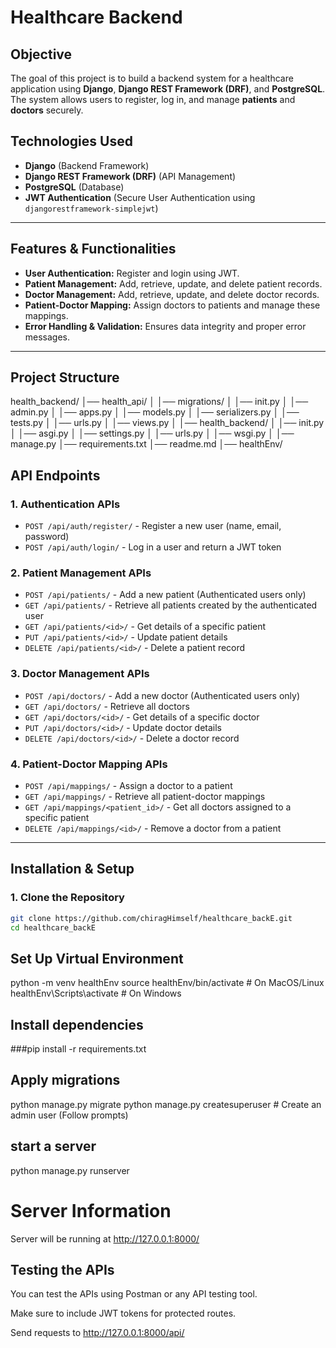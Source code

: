 # Healthcare Backend

## Objective

The goal of this project is to build a backend system for a healthcare application using **Django**, **Django REST Framework (DRF)**, and **PostgreSQL**. The system allows users to register, log in, and manage **patients** and **doctors** securely.

## Technologies Used

- **Django** (Backend Framework)
- **Django REST Framework (DRF)** (API Management)
- **PostgreSQL** (Database)
- **JWT Authentication** (Secure User Authentication using `djangorestframework-simplejwt`)

---

## Features & Functionalities

- **User Authentication:** Register and login using JWT.
- **Patient Management:** Add, retrieve, update, and delete patient records.
- **Doctor Management:** Add, retrieve, update, and delete doctor records.
- **Patient-Doctor Mapping:** Assign doctors to patients and manage these mappings.
- **Error Handling & Validation:** Ensures data integrity and proper error messages.

---

## Project Structure
health_backend/
│── health_api/
│   │── migrations/
│   │── init.py
│   │── admin.py
│   │── apps.py
│   │── models.py
│   │── serializers.py
│   │── tests.py
│   │── urls.py
│   │── views.py
│
│── health_backend/
│   │── init.py
│   │── asgi.py
│   │── settings.py
│   │── urls.py
│   │── wsgi.py
│
│── manage.py
│── requirements.txt
│── readme.md
│── healthEnv/

## API Endpoints

### 1. Authentication APIs

- `POST /api/auth/register/` - Register a new user (name, email, password)
- `POST /api/auth/login/` - Log in a user and return a JWT token

### 2. Patient Management APIs

- `POST /api/patients/` - Add a new patient (Authenticated users only)
- `GET /api/patients/` - Retrieve all patients created by the authenticated user
- `GET /api/patients/<id>/` - Get details of a specific patient
- `PUT /api/patients/<id>/` - Update patient details
- `DELETE /api/patients/<id>/` - Delete a patient record

### 3. Doctor Management APIs

- `POST /api/doctors/` - Add a new doctor (Authenticated users only)
- `GET /api/doctors/` - Retrieve all doctors
- `GET /api/doctors/<id>/` - Get details of a specific doctor
- `PUT /api/doctors/<id>/` - Update doctor details
- `DELETE /api/doctors/<id>/` - Delete a doctor record

### 4. Patient-Doctor Mapping APIs

- `POST /api/mappings/` - Assign a doctor to a patient
- `GET /api/mappings/` - Retrieve all patient-doctor mappings
- `GET /api/mappings/<patient_id>/` - Get all doctors assigned to a specific patient
- `DELETE /api/mappings/<id>/` - Remove a doctor from a patient

---

## Installation & Setup

### 1. Clone the Repository

```sh
git clone https://github.com/chiragHimself/healthcare_backE.git
cd healthcare_backE
```

## Set Up Virtual Environment
python -m venv healthEnv
source healthEnv/bin/activate  # On MacOS/Linux
healthEnv\Scripts\activate    # On Windows

## Install dependencies 
###pip install -r requirements.txt

## Apply migrations 
python manage.py migrate
python manage.py createsuperuser  # Create an admin user (Follow prompts)

## start a server 
python manage.py runserver

# Server Information

Server will be running at http://127.0.0.1:8000/

## Testing the APIs

You can test the APIs using Postman or any API testing tool.

Make sure to include JWT tokens for protected routes.

Send requests to http://127.0.0.1:8000/api/

